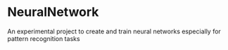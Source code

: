 # NeuralNetwork
An experimental project to create and train neural networks especially for pattern recognition tasks

